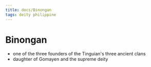 ```yaml
---
title: docs/Binongan
tags: deity philippine
---
```


# Binongan
- one of the three founders of the Tinguian's three ancient clans
- daughter of Gomayen and the supreme deity